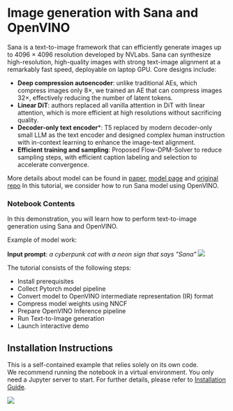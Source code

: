 # Image generation with Sana and OpenVINO

Sana is a text-to-image framework that can efficiently generate images up to 4096 × 4096 resolution developed by NVLabs. Sana can synthesize high-resolution, high-quality images with strong text-image alignment at a remarkably fast speed, deployable on laptop GPU. 
Core designs include: 
* **Deep compression autoencoder**: unlike traditional AEs, which compress images only 8×, we trained an AE that can compress images 32×, effectively reducing the number of latent tokens.
* **Linear DiT**: authors replaced all vanilla attention in DiT with linear attention, which is more efficient at high resolutions without sacrificing quality.
* **Decoder-only text encoder***: T5 replaced by modern decoder-only small LLM as the text encoder and designed complex human instruction with in-context learning to enhance the image-text alignment.
* **Efficient training and sampling**: Proposed Flow-DPM-Solver to reduce sampling steps, with efficient caption labeling and selection to accelerate convergence.

More details about model can be found in [paper](https://arxiv.org/abs/2410.10629), [model page](https://nvlabs.github.io/Sana/) and [original repo](https://github.com/NVlabs/Sana)
In this tutorial, we consider how to run Sana model using OpenVINO.

### Notebook Contents

In this demonstration, you will learn how to perform text-to-image generation using Sana and OpenVINO. 

Example of model work:

**Input prompt**: *a cyberpunk cat with a neon sign that says "Sana"*
![](https://github.com/user-attachments/assets/bacfcd2a-ac36-4421-9d1b-4e34aa0a9f62)

The tutorial consists of the following steps:

- Install prerequisites
- Collect Pytorch model pipeline
- Convert model to OpenVINO intermediate representation (IR) format
- Compress model weights using NNCF
- Prepare OpenVINO Inference pipeline
- Run Text-to-Image generation
- Launch interactive demo

## Installation Instructions

This is a self-contained example that relies solely on its own code.</br>
We recommend running the notebook in a virtual environment. You only need a Jupyter server to start.
For further details, please refer to [Installation Guide](../../README.md).

<img referrerpolicy="no-referrer-when-downgrade" src="https://static.scarf.sh/a.png?x-pxid=5b5a4db0-7875-4bfb-bdbd-01698b5b1a77&file=notebooks/sana-image-generation/README.md" />
